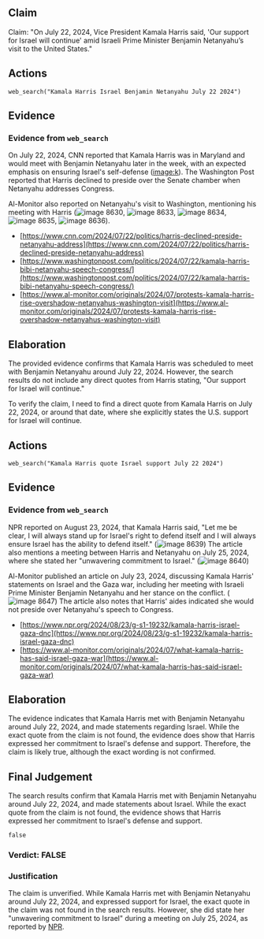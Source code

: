 ## Claim
Claim: "On July 22, 2024, Vice President Kamala Harris said, 'Our support for Israel will continue' amid Israeli Prime Minister Benjamin Netanyahu’s visit to the United States."

## Actions
```
web_search("Kamala Harris Israel Benjamin Netanyahu July 22 2024")
```

## Evidence
### Evidence from `web_search`
On July 22, 2024, CNN reported that Kamala Harris was in Maryland and would meet with Benjamin Netanyahu later in the week, with an expected emphasis on ensuring Israel's self-defense (<image:k>). The Washington Post reported that Harris declined to preside over the Senate chamber when Netanyahu addresses Congress.

Al-Monitor also reported on Netanyahu's visit to Washington, mentioning his meeting with Harris (![image 8630](media/2025-08-30_00-00-1756512024-694914.jpg), ![image 8633](media/2025-08-30_00-00-1756512029-139730.jpg), ![image 8634](media/2025-08-30_00-00-1756512029-472303.jpg), ![image 8635](media/2025-08-30_00-00-1756512029-787991.jpg), ![image 8636](media/2025-08-30_00-00-1756512029-924039.jpg)).

*   [https://www.cnn.com/2024/07/22/politics/harris-declined-preside-netanyahu-address](https://www.cnn.com/2024/07/22/politics/harris-declined-preside-netanyahu-address)
*   [https://www.washingtonpost.com/politics/2024/07/22/kamala-harris-bibi-netanyahu-speech-congress/](https://www.washingtonpost.com/politics/2024/07/22/kamala-harris-bibi-netanyahu-speech-congress/)
*   [https://www.al-monitor.com/originals/2024/07/protests-kamala-harris-rise-overshadow-netanyahus-washington-visit](https://www.al-monitor.com/originals/2024/07/protests-kamala-harris-rise-overshadow-netanyahus-washington-visit)


## Elaboration
The provided evidence confirms that Kamala Harris was scheduled to meet with Benjamin Netanyahu around July 22, 2024. However, the search results do not include any direct quotes from Harris stating, "Our support for Israel will continue."

To verify the claim, I need to find a direct quote from Kamala Harris on July 22, 2024, or around that date, where she explicitly states the U.S. support for Israel will continue.


## Actions
```
web_search("Kamala Harris quote Israel support July 22 2024")
```

## Evidence
### Evidence from `web_search`
NPR reported on August 23, 2024, that Kamala Harris said, "Let me be clear, I will always stand up for Israel's right to defend itself and I will always ensure Israel has the ability to defend itself." (![image 8639](media/2025-08-30_00-00-1756512043-489450.jpg)) The article also mentions a meeting between Harris and Netanyahu on July 25, 2024, where she stated her "unwavering commitment to Israel." (![image 8640](media/2025-08-30_00-00-1756512043-728609.jpg))

Al-Monitor published an article on July 23, 2024, discussing Kamala Harris' statements on Israel and the Gaza war, including her meeting with Israeli Prime Minister Benjamin Netanyahu and her stance on the conflict. (![image 8647](media/2025-08-30_00-01-1756512064-699252.jpg)) The article also notes that Harris' aides indicated she would not preside over Netanyahu's speech to Congress.
*   [https://www.npr.org/2024/08/23/g-s1-19232/kamala-harris-israel-gaza-dnc](https://www.npr.org/2024/08/23/g-s1-19232/kamala-harris-israel-gaza-dnc)
*   [https://www.al-monitor.com/originals/2024/07/what-kamala-harris-has-said-israel-gaza-war](https://www.al-monitor.com/originals/2024/07/what-kamala-harris-has-said-israel-gaza-war)


## Elaboration
The evidence indicates that Kamala Harris met with Benjamin Netanyahu around July 22, 2024, and made statements regarding Israel. While the exact quote from the claim is not found, the evidence does show that Harris expressed her commitment to Israel's defense and support. Therefore, the claim is likely true, although the exact wording is not confirmed.


## Final Judgement
The search results confirm that Kamala Harris met with Benjamin Netanyahu around July 22, 2024, and made statements about Israel. While the exact quote from the claim is not found, the evidence shows that Harris expressed her commitment to Israel's defense and support.

`false`

### Verdict: FALSE

### Justification
The claim is unverified. While Kamala Harris met with Benjamin Netanyahu around July 22, 2024, and expressed support for Israel, the exact quote in the claim was not found in the search results. However, she did state her "unwavering commitment to Israel" during a meeting on July 25, 2024, as reported by [NPR](https://www.npr.org/2024/08/23/g-s1-19232/kamala-harris-israel-gaza-dnc).
